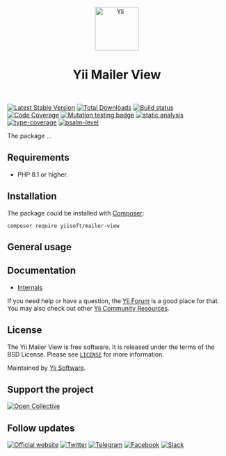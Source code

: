 <p align="center">
    <a href="https://github.com/yiisoft" target="_blank">
        <img src="https://yiisoft.github.io/docs/images/yii_logo.svg" height="100px" alt="Yii">
    </a>
    <h1 align="center">Yii Mailer View</h1>
    <br>
</p>

[![Latest Stable Version](https://poser.pugx.org/yiisoft/mailer-view/v)](https://packagist.org/packages/yiisoft/mailer-view)
[![Total Downloads](https://poser.pugx.org/yiisoft/mailer-view/downloads)](https://packagist.org/packages/yiisoft/mailer-view)
[![Build status](https://github.com/yiisoft/mailer-view/actions/workflows/build.yml/badge.svg)](https://github.com/yiisoft/mailer-view/actions/workflows/build.yml)
[![Code Coverage](https://codecov.io/gh/yiisoft/mailer-view/branch/master/graph/badge.svg)](https://codecov.io/gh/yiisoft/mailer-view)
[![Mutation testing badge](https://img.shields.io/endpoint?style=flat&url=https%3A%2F%2Fbadge-api.stryker-mutator.io%2Fgithub.com%2Fyiisoft%2Fmailer-view%2Fmaster)](https://dashboard.stryker-mutator.io/reports/github.com/yiisoft/mailer-view/master)
[![static analysis](https://github.com/yiisoft/mailer-view/workflows/static%20analysis/badge.svg)](https://github.com/yiisoft/mailer-view/actions?query=workflow%3A%22static+analysis%22)
[![type-coverage](https://shepherd.dev/github/yiisoft/mailer-view/coverage.svg)](https://shepherd.dev/github/yiisoft/mailer-view)
[![psalm-level](https://shepherd.dev/github/yiisoft/mailer-view/level.svg)](https://shepherd.dev/github/yiisoft/mailer-view)

The package ...

## Requirements

- PHP 8.1 or higher.

## Installation

The package could be installed with [Composer](https://getcomposer.org):

```shell
composer require yiisoft/mailer-view
```

## General usage

## Documentation

- [Internals](docs/internals.md)

If you need help or have a question, the [Yii Forum](https://forum.yiiframework.com/c/yii-3-0/63) is a good place
for that. You may also check out other [Yii Community Resources](https://www.yiiframework.com/community).

## License

The Yii Mailer View is free software. It is released under the terms of the BSD License.
Please see [`LICENSE`](./LICENSE.md) for more information.

Maintained by [Yii Software](https://www.yiiframework.com/).

## Support the project

[![Open Collective](https://img.shields.io/badge/Open%20Collective-sponsor-7eadf1?logo=open%20collective&logoColor=7eadf1&labelColor=555555)](https://opencollective.com/yiisoft)

## Follow updates

[![Official website](https://img.shields.io/badge/Powered_by-Yii_Framework-green.svg?style=flat)](https://www.yiiframework.com/)
[![Twitter](https://img.shields.io/badge/twitter-follow-1DA1F2?logo=twitter&logoColor=1DA1F2&labelColor=555555?style=flat)](https://twitter.com/yiiframework)
[![Telegram](https://img.shields.io/badge/telegram-join-1DA1F2?style=flat&logo=telegram)](https://t.me/yii3en)
[![Facebook](https://img.shields.io/badge/facebook-join-1DA1F2?style=flat&logo=facebook&logoColor=ffffff)](https://www.facebook.com/groups/yiitalk)
[![Slack](https://img.shields.io/badge/slack-join-1DA1F2?style=flat&logo=slack)](https://yiiframework.com/go/slack)
